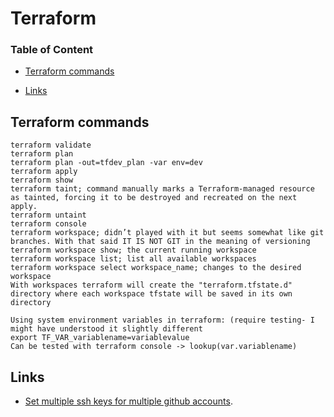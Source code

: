 # Terraform

### Table of Content
* [Terraform commands](#git-commands)

* [Links](#links)

## Terraform commands
```
terraform validate 
terraform plan 
terraform plan -out=tfdev_plan -var env=dev 
terraform apply 
terraform show 
terraform taint; command manually marks a Terraform-managed resource as tainted, forcing it to be destroyed and recreated on the next apply. 
terraform untaint 
terraform console 
terraform workspace; didn’t played with it but seems somewhat like git branches. With that said IT IS NOT GIT in the meaning of versioning 
terraform workspace show; the current running workspace 
terraform workspace list; list all available workspaces 
terraform workspace select workspace_name; changes to the desired workspace 
With workspaces terraform will create the "terraform.tfstate.d" directory where each workspace tfstate will be saved in its own directory
```

```
Using system environment variables in terraform: (require testing- I might have understood it slightly different
export TF_VAR_variablename=variablevalue
Can be tested with terraform console -> lookup(var.variablename)
```


## Links
* [Set multiple ssh keys for multiple github accounts](https://gist.github.com/jexchan/2351996).
